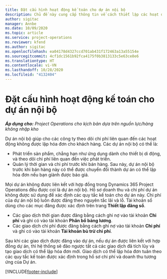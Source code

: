 ```yaml
---
title: Đặt cấu hình hoạt động kế toán cho dự án nội bộ
description: Chủ đề này cung cấp thông tin về cách thiết lập các hoạt động kế toán cho dự án nội bộ trong Project Operations.
author: sigitac
manager: Annbe
ms.date: 10/09/2020
ms.topic: article
ms.service: project-operations
ms.reviewer: kfend
ms.author: sigitac
ms.openlocfilehash: ea04178d4327ccd701ab431f172463a13a55154e
ms.sourcegitcommit: 4cf1dc1561b92fca4175f0b3813133c5e63ce8e6
ms.translationtype: HT
ms.contentlocale: vi-VN
ms.lasthandoff: 10/28/2020
ms.locfileid: "4132404"
---
```

# <a name="configure-accounting-for-internal-projects"></a>Đặt cấu hình hoạt động kế toán cho dự án nội bộ

_**Áp dụng cho:** Project Operations cho kịch bản dựa trên nguồn lực/hàng không nhập kho_

Dự án nội bộ giúp cho các công ty theo dõi chi phí liên quan đến các hoạt động không được lập hóa đơn cho khách hàng. Các dự án nội bộ có thể là:

- Phát triển sản phẩm, chẳng hạn như ứng dụng dành cho thiết bị di động, và theo dõi chi phí liên quan đến việc phát triển.
- Quản lý thời gian và chi phí trước khi bán hàng. Sau này, dự án nội bộ trước khi bán hàng này có thể được chuyển đổi thành dự án có thể lập hóa đơn nếu bạn giành được báo giá.

Mọi dự án không được liên kết với hợp đồng trong Dynamics 365 Project Operations đều được coi là dự án nội bộ. Hồ sơ doanh thu và chi phí dự án không được sử dụng để xác định các quy tắc kế toán cho dự án này. Chi phí của dự án nội bộ luôn được đăng theo nguyên tắc lãi và lỗ. Tài khoản sổ dùng cho các mục đăng được xác định trên trang **Thiết lập đăng sổ**.

- Các giao dịch thời gian được đăng bằng cách ghi nợ vào tài khoản **Chi phí** và ghi có vào tài khoản **Phân bổ bảng lương**.
- Các giao dịch chi phí được đăng bằng cách ghi nợ vào tài khoản **Chi phí** và ghi có vào tài khoản **Tài khoản bù trừ chi phí**.

Sau khi các giao dịch được đăng vào dự án, nếu dự án được liên kết với hợp đồng dự án, thì hệ thống sẽ đảo ngược tất cả các giao dịch đã tích lũy và tạo giao dịch có thể lập hóa đơn mới. Giao dịch có thể lập hóa đơn tuân theo các quy tắc kế toán được xác định trong hồ sơ chi phí và doanh thu tương ứng của Dự án.




[!INCLUDE[footer-include](../includes/footer-banner.md)]